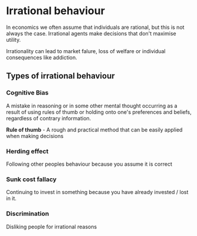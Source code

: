# Irrational behaviour #
In economics we often assume that individuals are rational, but this is not always the case. Irrational agents make decisions that don't maximise utility.

Irrationality can lead to market falure, loss of welfare or individual consequences like addiction.

## Types of irrational behaviour ##

### Cognitive Bias ###
A mistake in reasoning or in some other mental thought occurring as a result of using rules of thumb
or holding onto one's preferences and beliefs, regardless of contrary information.

**Rule of thumb** - A rough and practical method that can be easily applied when making decisions

### Herding effect ###
Following other peoples behaviour because you assume it is correct

### Sunk cost fallacy ###
Continuing to invest in something because you have already invested / lost in it.

### Discrimination ###
Disliking people for irrational reasons
